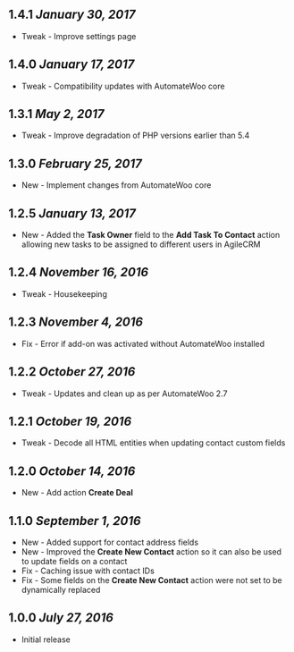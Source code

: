 1.4.1 *January 30, 2017*
---
* Tweak - Improve settings page


1.4.0 *January 17, 2017*
---
* Tweak - Compatibility updates with AutomateWoo core


1.3.1 *May 2, 2017*
---
* Tweak - Improve degradation of PHP versions earlier than 5.4 


1.3.0 *February 25, 2017*
---
* New - Implement changes from AutomateWoo core


1.2.5 *January 13, 2017*
---
* New - Added the **Task Owner** field to the **Add Task To Contact** action allowing new tasks to be assigned to different users in AgileCRM


1.2.4 *November 16, 2016*
---
* Tweak - Housekeeping


1.2.3 *November 4, 2016*
---
* Fix - Error if add-on was activated without AutomateWoo installed


1.2.2 *October 27, 2016*
---
* Tweak - Updates and clean up as per AutomateWoo 2.7


1.2.1 *October 19, 2016*
---
* Tweak - Decode all HTML entities when updating contact custom fields


1.2.0 *October 14, 2016*
---
* New - Add action **Create Deal**


1.1.0 *September 1, 2016*
---
* New - Added support for contact address fields
* New - Improved the **Create New Contact** action so it can also be used to update fields on a contact
* Fix - Caching issue with contact IDs
* Fix - Some fields on the **Create New Contact** action were not set to be dynamically replaced


1.0.0 *July 27, 2016*
---
* Initial release
